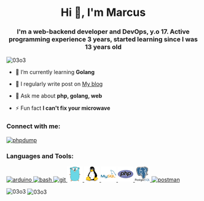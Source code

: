<h1 align="center">Hi 👋, I'm Marcus</h1>
<h3 align="center">I'm a web-backend developer and DevOps, y.o 17. Active programming experience 3 years, started learning since I was 13 years old</h3>

<p align="left"> <img src="https://komarev.com/ghpvc/?username=03o3&label=Profile%20views&color=0e75b6&style=flat" alt="03o3" /> </p>

- 🌱 I’m currently learning **Golang**

- 📝 I regularly write post on [My blog](https://t.me/hex_array)

- 💬 Ask me about **php, golang, web**

- ⚡ Fun fact **I can't fix your microwave**

<h3 align="left">Connect with me:</h3>
<p align="left">
<a href="https://t.me/phpdump" target="blank"><img align="center" src="https://raw.githubusercontent.com/rahuldkjain/github-profile-readme-generator/master/src/images/icons/Social/telegram.svg" alt="phpdump" height="30" width="40" /></a>
</p>

<h3 align="left">Languages and Tools:</h3>
<p align="left"> <a href="https://www.arduino.cc/" target="_blank" rel="noreferrer"> <img src="https://cdn.worldvectorlogo.com/logos/arduino-1.svg" alt="arduino" width="40" height="40"/> </a> <a href="https://www.gnu.org/software/bash/" target="_blank" rel="noreferrer"> <img src="https://www.vectorlogo.zone/logos/gnu_bash/gnu_bash-icon.svg" alt="bash" width="40" height="40"/> </a> <a href="https://git-scm.com/" target="_blank" rel="noreferrer"> <img src="https://www.vectorlogo.zone/logos/git-scm/git-scm-icon.svg" alt="git" width="40" height="40"/> </a> <a href="https://golang.org" target="_blank" rel="noreferrer"> <img src="https://raw.githubusercontent.com/devicons/devicon/master/icons/go/go-original.svg" alt="go" width="40" height="40"/> </a> <a href="https://www.linux.org/" target="_blank" rel="noreferrer"> <img src="https://raw.githubusercontent.com/devicons/devicon/master/icons/linux/linux-original.svg" alt="linux" width="40" height="40"/> </a> <a href="https://www.mysql.com/" target="_blank" rel="noreferrer"> <img src="https://raw.githubusercontent.com/devicons/devicon/master/icons/mysql/mysql-original-wordmark.svg" alt="mysql" width="40" height="40"/> </a> <a href="https://www.php.net" target="_blank" rel="noreferrer"> <img src="https://raw.githubusercontent.com/devicons/devicon/master/icons/php/php-original.svg" alt="php" width="40" height="40"/> </a> <a href="https://www.postgresql.org" target="_blank" rel="noreferrer"> <img src="https://raw.githubusercontent.com/devicons/devicon/master/icons/postgresql/postgresql-original-wordmark.svg" alt="postgresql" width="40" height="40"/> </a> <a href="https://postman.com" target="_blank" rel="noreferrer"> <img src="https://www.vectorlogo.zone/logos/getpostman/getpostman-icon.svg" alt="postman" width="40" height="40"/> </a> </p>

<p><img align="left" src="https://github-readme-stats.vercel.app/api/top-langs?username=03o3&show_icons=true&locale=en&layout=compact" alt="03o3" /></p>

<p>&nbsp;<img align="center" src="https://github-readme-stats.vercel.app/api?username=03o3&show_icons=true&locale=en" alt="03o3" /></p>

